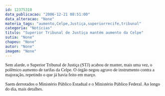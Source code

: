 ```yaml
---
id: 12375310
data_publicacao: "2006-12-21 08:51:00"
data_alteracao: "None"
materia_tags: "aumento,Celpe,Justiça,superiorrecife,tribunal"
categoria: "Notícias"
titulo: "Superior Tribunal de Justiça mantém aumento da Celpe"
sutia: "None"
chapeu: "None"
autor: "None"
imagem: "None"
---
```

<p><P><FONT face=Verdana>Sem alarde, o Superior Tribunal de Justiça (STJ) acabou de manter, mais uma vez, o polêmico aumento de tarifas da Celpe. O órgão negou agravo de instrumento contra a majoração, repetindo o que já havia feito em março. </FONT></P></p>
<p><P><FONT face=Verdana>Saem derrotados o Ministério Público Estadual e o Ministério Público Federal. Ao longo do dia, mais detalhes.</FONT></P> </p>
